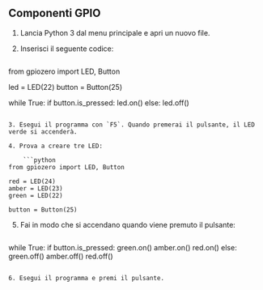 ## Componenti GPIO

1. Lancia Python 3 dal menu principale e apri un nuovo file.

2. Inserisci il seguente codice:
    
    ```python
from gpiozero import LED, Button

led = LED(22)
button = Button(25)

while True:
    if button.is_pressed:
        led.on()
    else:
        led.off()
```

3. Esegui il programma con `F5`. Quando premerai il pulsante, il LED verde si accenderà.

4. Prova a creare tre LED:
    
    ```python
from gpiozero import LED, Button

red = LED(24)
amber = LED(23)
green = LED(22)

button = Button(25)
```

5. Fai in modo che si accendano quando viene premuto il pulsante:
    
    ```python
while True:
    if button.is_pressed:
        green.on()
        amber.on()
        red.on()
    else:
        green.off()
        amber.off()
        red.off()
```

6. Esegui il programma e premi il pulsante.